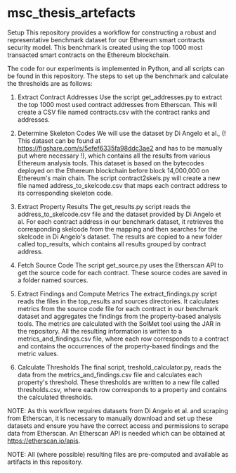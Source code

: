 # msc_thesis_artefacts

Setup
This repository provides a workflow for constructing a robust and representative benchmark dataset for our Ethereum smart contracts security model. This benchmark is created using the top 1000 most transacted smart contracts on the Ethereum blockchain.

The code for our experiments is implemented in Python, and all scripts can be found in this repository. The steps to set up the benchmark and calculate the thresholds are as follows:

1. Extract Contract Addresses
Use the script get_addresses.py to extract the top 1000 most used contract addresses from Etherscan. This will create a CSV file named contracts.csv with the contract ranks and addresses.

2. Determine Skeleton Codes
We will use the dataset by Di Angelo et al., (! This dataset can be found at https://figshare.com/s/5efef6335fa98ddc3ae2 and has to be manually put where necessary !), which contains all the results from various Ethereum analysis tools. This dataset is based on the bytecodes deployed on the Ethereum blockchain before block 14,000,000 on Ethereum's main chain. The script contract2skels.py will create a new file named address_to_skelcode.csv that maps each contract address to its corresponding skeleton code.

3. Extract Property Results
The get_results.py script reads the address_to_skelcode.csv file and the dataset provided by Di Angelo et al. For each contract address in our benchmark dataset, it retrieves the corresponding skelcode from the mapping and then searches for the skelcode in Di Angelo's dataset. The results are copied to a new folder called top_results, which contains all results grouped by contract address.

4. Fetch Source Code
The script get_source.py uses the Etherscan API to get the source code for each contract. These source codes are saved in a folder named sources.

5. Extract Findings and Compute Metrics
The extract_findings.py script reads the files in the top_results and sources directories. It calculates metrics from the source code file for each contract in our benchmark dataset and aggregates the findings from the property-based analysis tools. The metrics are calculated with the SolMet tool using the JAR in the repository. All the resulting information is written to a metrics_and_findings.csv file, where each row corresponds to a contract and contains the occurrences of the property-based findings and the metric values.

6. Calculate Thresholds
The final script, treshold_calculator.py, reads the data from the metrics_and_findings.csv file and calculates each property's threshold. These thresholds are written to a new file called thresholds.csv, where each row corresponds to a property and contains the calculated thresholds.

NOTE: As this workflow requires datasets from Di Angelo et al. and scraping from Etherscan, it is necessary to manually download and set up these datasets and ensure you have the correct access and permissions to scrape data from Etherscan. An Etherscan API is needed which can be obtained at https://etherscan.io/apis.

NOTE: All (where possible) resulting files are pre-computed and available as artifacts in this repository.
